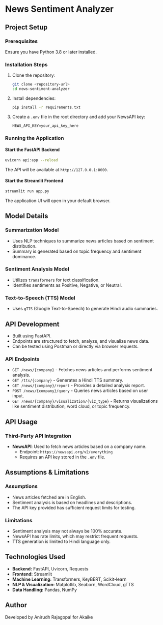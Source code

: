 # News Sentiment Analyzer

## Project Setup

### Prerequisites

Ensure you have Python 3.8 or later installed.

### Installation Steps

1. Clone the repository:

   ```bash
   git clone <repository-url>
   cd news-sentiment-analyzer
   ```

2. Install dependencies:

   ```bash
   pip install -r requirements.txt
   ```

3. Create a `.env` file in the root directory and add your NewsAPI key:

   ```env
   NEWS_API_KEY=your_api_key_here
   ```

### Running the Application

#### Start the FastAPI Backend

```bash
uvicorn api:app --reload
```

The API will be available at `http://127.0.0.1:8000`.

#### Start the Streamlit Frontend

```bash
streamlit run app.py
```

The application UI will open in your default browser.

## Model Details

### Summarization Model

- Uses NLP techniques to summarize news articles based on sentiment distribution.
- Summary is generated based on topic frequency and sentiment dominance.

### Sentiment Analysis Model

- Utilizes `transformers` for text classification.
- Identifies sentiments as Positive, Negative, or Neutral.

### Text-to-Speech (TTS) Model

- Uses `gTTS` (Google Text-to-Speech) to generate Hindi audio summaries.

## API Development

- Built using FastAPI.
- Endpoints are structured to fetch, analyze, and visualize news data.
- Can be tested using Postman or directly via browser requests.

### API Endpoints

- `GET /news/{company}` - Fetches news articles and performs sentiment analysis.
- `GET /tts/{company}` - Generates a Hindi TTS summary.
- `GET /news/{company}/report` - Provides a detailed analysis report.
- `POST /news/{company}/query` - Queries news articles based on user input.
- `GET /news/{company}/visualization/{viz_type}` - Returns visualizations like sentiment distribution, word cloud, or topic frequency.

## API Usage

### Third-Party API Integration

- **NewsAPI**: Used to fetch news articles based on a company name.
  - Endpoint: `https://newsapi.org/v2/everything`
  - Requires an API key stored in the `.env` file.

## Assumptions & Limitations

### Assumptions

- News articles fetched are in English.
- Sentiment analysis is based on headlines and descriptions.
- The API key provided has sufficient request limits for testing.

### Limitations

- Sentiment analysis may not always be 100% accurate.
- NewsAPI has rate limits, which may restrict frequent requests.
- TTS generation is limited to Hindi language only.

## Technologies Used

- **Backend:** FastAPI, Uvicorn, Requests
- **Frontend:** Streamlit
- **Machine Learning:** Transformers, KeyBERT, Scikit-learn
- **NLP & Visualization:** Matplotlib, Seaborn, WordCloud, gTTS
- **Data Handling:** Pandas, NumPy

## Author

Developed by Anirudh Rajagopal for Akaike


